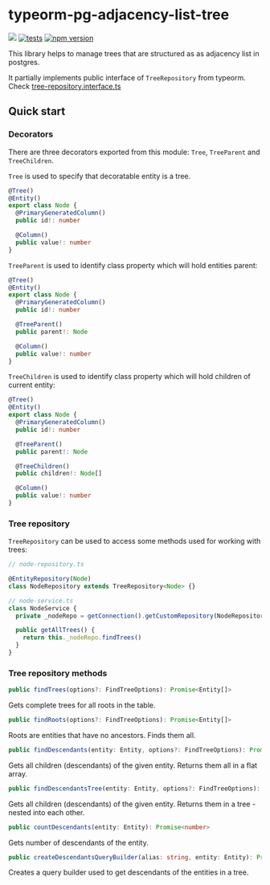 # typeorm-pg-adjacency-list-tree

<a
href="https://codeclimate.com/github/slaviqueue/typeorm-pg-adjacency-list-tree/maintainability"><img
src="https://api.codeclimate.com/v1/badges/87bcd3913294f1f2aaf0/maintainability"
/></a>
[![tests](https://github.com/slaviqueue/typeorm-pg-adjacency-list-tree/workflows/test/badge.svg)](https://github.com/slaviqueue/typeorm-pg-adjacency-list-tree/actions)
[![npm version](https://badge.fury.io/js/typeorm-pg-adjacency-list-tree.svg)](https://www.npmjs.com/package/typeorm-pg-adjacency-list-tree)

This library helps to manage trees that are structured as as adjacency list in
postgres.

It partially implements public interface of `TreeRepository` from typeorm. Check [tree-repository.interface.ts](https://github.com/slaviqueue/typeorm-pg-adjacency-list-tree/blob/master/lib/repository/tree-repository.interface.ts)

## Quick start

### Decorators

There are three decorators exported from this module: `Tree`, `TreeParent` and `TreeChildren`.

`Tree` is used to specify that decoratable entity is a tree.

```typescript
@Tree()
@Entity()
export class Node {
  @PrimaryGeneratedColumn()
  public id!: number

  @Column()
  public value!: number
}
```

`TreeParent` is used to identify class property which will hold entities parent:

```typescript
@Tree()
@Entity()
export class Node {
  @PrimaryGeneratedColumn()
  public id!: number

  @TreeParent()
  public parent!: Node

  @Column()
  public value!: number
}
```

`TreeChildren` is used to identify class property which will hold children of current entity:

```typescript
@Tree()
@Entity()
export class Node {
  @PrimaryGeneratedColumn()
  public id!: number

  @TreeParent()
  public parent!: Node

  @TreeChildren()
  public children!: Node[]

  @Column()
  public value!: number
}
```

### Tree repository

`TreeRepository` can be used to access some methods used for working with trees:

```typescript
// node-repository.ts

@EntityRepository(Node)
class NodeRepository extends TreeRepository<Node> {}

// node-service.ts
class NodeService {
  private _nodeRepo = getConnection().getCustomRepository(NodeRepository)

  public getAllTrees() {
    return this._nodeRepo.findTrees()
  }
}
```

### Tree repository methods

```typescript
public findTrees(options?: FindTreeOptions): Promise<Entity[]>
```

Gets complete trees for all roots in the table.

```typescript
public findRoots(options?: FindTreeOptions): Promise<Entity[]>
```

Roots are entities that have no ancestors. Finds them all.

```typescript
public findDescendants(entity: Entity, options?: FindTreeOptions): Promise<Entity[]>
```

Gets all children (descendants) of the given entity. Returns them all in a flat array.

```typescript
public findDescendantsTree(entity: Entity, options?: FindTreeOptions): Promise<Entity>
```

Gets all children (descendants) of the given entity. Returns them in a tree - nested into each other.

```typescript
public countDescendants(entity: Entity): Promise<number>
```

Gets number of descendants of the entity.

```typescript
public createDescendantsQueryBuilder(alias: string, entity: Entity): Promise<SelectQueryBuilder<Entity>>
```

Creates a query builder used to get descendants of the entities in a tree.
